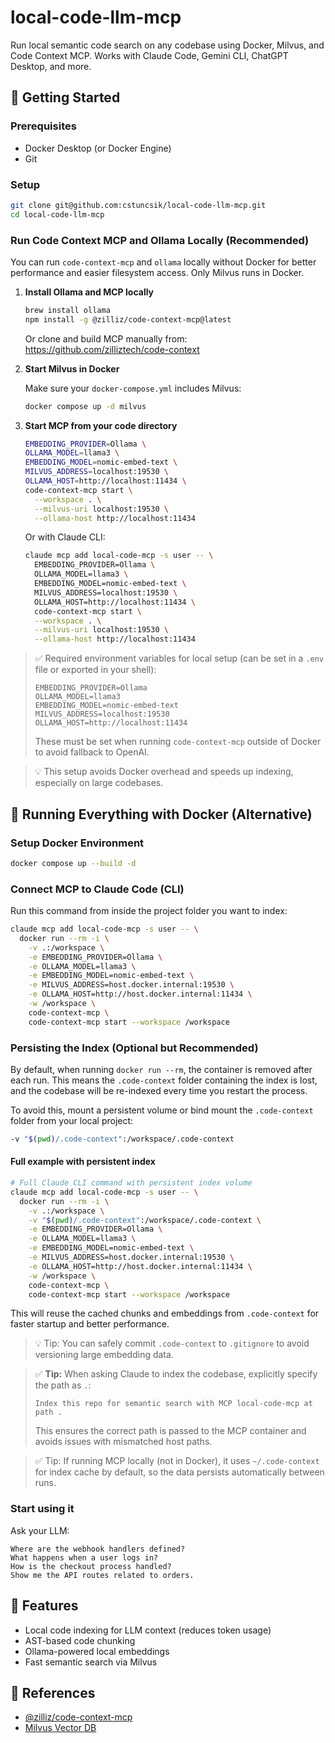 # local-code-llm-mcp

Run local semantic code search on any codebase using Docker, Milvus, and Code Context MCP. Works with Claude Code, Gemini CLI, ChatGPT Desktop, and more.

## 🚀 Getting Started

### Prerequisites

- Docker Desktop (or Docker Engine)
- Git

### Setup

```bash
git clone git@github.com:cstuncsik/local-code-llm-mcp.git
cd local-code-llm-mcp
```

### Run Code Context MCP and Ollama Locally (Recommended)

You can run `code-context-mcp` and `ollama` locally without Docker for better performance and easier filesystem access. Only Milvus runs in Docker.


1. **Install Ollama and MCP locally**

   ```bash
   brew install ollama
   npm install -g @zilliz/code-context-mcp@latest
   ```

   Or clone and build MCP manually from:
   https://github.com/zilliztech/code-context

2. **Start Milvus in Docker**

   Make sure your `docker-compose.yml` includes Milvus:

   ```bash
   docker compose up -d milvus
   ```

3. **Start MCP from your code directory**

   ```bash
   EMBEDDING_PROVIDER=Ollama \
   OLLAMA_MODEL=llama3 \
   EMBEDDING_MODEL=nomic-embed-text \
   MILVUS_ADDRESS=localhost:19530 \
   OLLAMA_HOST=http://localhost:11434 \
   code-context-mcp start \
     --workspace . \
     --milvus-uri localhost:19530 \
     --ollama-host http://localhost:11434
   ```

   Or with Claude CLI:

   ```bash
   claude mcp add local-code-mcp -s user -- \
     EMBEDDING_PROVIDER=Ollama \
     OLLAMA_MODEL=llama3 \
     EMBEDDING_MODEL=nomic-embed-text \
     MILVUS_ADDRESS=localhost:19530 \
     OLLAMA_HOST=http://localhost:11434 \
     code-context-mcp start \
     --workspace . \
     --milvus-uri localhost:19530 \
     --ollama-host http://localhost:11434
   ```

> ✅ Required environment variables for local setup (can be set in a `.env` file or exported in your shell):
>
> ```
> EMBEDDING_PROVIDER=Ollama
> OLLAMA_MODEL=llama3
> EMBEDDING_MODEL=nomic-embed-text
> MILVUS_ADDRESS=localhost:19530
> OLLAMA_HOST=http://localhost:11434
> ```
>
> These must be set when running `code-context-mcp` outside of Docker to avoid fallback to OpenAI.

> 💡 This setup avoids Docker overhead and speeds up indexing, especially on large codebases.

## 🐳 Running Everything with Docker (Alternative)

### Setup Docker Environment

```bash
docker compose up --build -d
```

### Connect MCP to Claude Code (CLI)

Run this command from inside the project folder you want to index:

```bash
claude mcp add local-code-mcp -s user -- \
  docker run --rm -i \
    -v .:/workspace \
    -e EMBEDDING_PROVIDER=Ollama \
    -e OLLAMA_MODEL=llama3 \
    -e EMBEDDING_MODEL=nomic-embed-text \
    -e MILVUS_ADDRESS=host.docker.internal:19530 \
    -e OLLAMA_HOST=http://host.docker.internal:11434 \
    -w /workspace \
    code-context-mcp \
    code-context-mcp start --workspace /workspace
```

### Persisting the Index (Optional but Recommended)

By default, when running `docker run --rm`, the container is removed after each run. This means the `.code-context` folder containing the index is lost, and the codebase will be re-indexed every time you restart the process.

To avoid this, mount a persistent volume or bind mount the `.code-context` folder from your local project:

```bash
-v "$(pwd)/.code-context":/workspace/.code-context
```

#### Full example with persistent index

```bash
# Full Claude CLI command with persistent index volume
claude mcp add local-code-mcp -s user -- \
  docker run --rm -i \
    -v .:/workspace \
    -v "$(pwd)/.code-context":/workspace/.code-context \
    -e EMBEDDING_PROVIDER=Ollama \
    -e OLLAMA_MODEL=llama3 \
    -e EMBEDDING_MODEL=nomic-embed-text \
    -e MILVUS_ADDRESS=host.docker.internal:19530 \
    -e OLLAMA_HOST=http://host.docker.internal:11434 \
    -w /workspace \
    code-context-mcp \
    code-context-mcp start --workspace /workspace
```

This will reuse the cached chunks and embeddings from `.code-context` for faster startup and better performance.

> 💡 Tip: You can safely commit `.code-context` to `.gitignore` to avoid versioning large embedding data.

> ✅ **Tip:** When asking Claude to index the codebase, explicitly specify the path as `.`:
>
> ```
> Index this repo for semantic search with MCP local-code-mcp at path .
> ```
> This ensures the correct path is passed to the MCP container and avoids issues with mismatched host paths.

> ✅ Tip: If running MCP locally (not in Docker), it uses `~/.code-context` for index cache by default, so the data persists automatically between runs.

### Start using it

Ask your LLM:

```
Where are the webhook handlers defined?
What happens when a user logs in?
How is the checkout process handled?
Show me the API routes related to orders.
```

## 🧠 Features

- Local code indexing for LLM context (reduces token usage)
- AST-based code chunking
- Ollama-powered local embeddings
- Fast semantic search via Milvus

## 🔗 References

- [@zilliz/code-context-mcp](https://github.com/zilliztech/code-context-mcp)
- [Milvus Vector DB](https://github.com/milvus-io/milvus)
